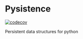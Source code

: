 # Pysistence
[![codecov](https://codecov.io/gh/AbhinavOmprakash/pysistence/branch/main/graph/badge.svg?token=KI456EA60X)](https://codecov.io/gh/AbhinavOmprakash/pysistence)

Persistent data structures for python